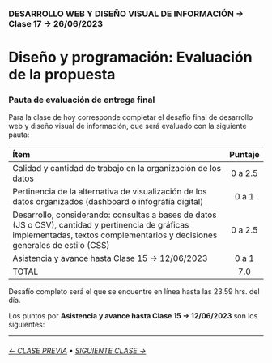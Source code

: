 ### DESARROLLO WEB Y DISEÑO VISUAL DE INFORMACIÓN → Clase 17 → 26/06/2023

# Diseño y programación: Evaluación de la propuesta

### Pauta de evaluación de entrega final 

Para la clase de hoy corresponde completar el desafío final de desarrollo web y diseño visual de información, que será evaluado con la siguiente pauta:

| Ítem  | Puntaje |
|:-------|:-------:|
| Calidad y cantidad de trabajo en la organización de los datos | 0 a 2.5 |
| Pertinencia de la alternativa de visualización de los datos organizados (dashboard o infografía digital) | 0 a 1 |
| Desarrollo, considerando: consultas a bases de datos (JS o CSV), cantidad y pertinencia de gráficas implementadas, textos complementarios y decisiones generales de estilo (CSS) | 0 a 2.5 | 
| Asistencia y avance hasta Clase 15 → 12/06/2023 | 0 a 1 | 
| TOTAL | 7.0 |

Desafío completo será el que se encuentre en línea hasta las 23.59 hrs. del día. 

Los puntos por **Asistencia y avance hasta Clase 15 → 12/06/2023** son los siguientes:

- - - - - - - 

###### [← CLASE PREVIA](https://github.com/profesorfaco/dno097-2024/tree/main/clase-16) &bull; [SIGUIENTE CLASE →](https://github.com/profesorfaco/dno097-2024/tree/main/clase-18)
